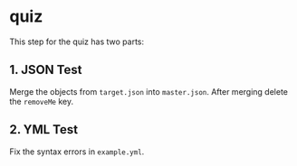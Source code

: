 # quiz
This step for the quiz has two parts:


## 1. JSON Test
Merge the objects from `target.json` into `master.json`. After merging delete the `removeMe` key.


## 2. YML Test
Fix the syntax errors in `example.yml`.

